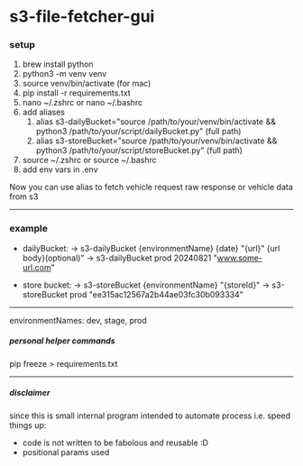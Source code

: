 # s3-file-fetcher-gui

### setup

1. brew install python
2. python3 -m venv venv
3. source venv/bin/activate (for mac)
4. pip install -r requirements.txt
5. nano ~/.zshrc or nano ~/.bashrc
6. add aliases
   1. alias s3-dailyBucket="source /path/to/your/venv/bin/activate && python3 /path/to/your/script/dailyBucket.py" (full path)
   2. alias s3-storeBucket="source /path/to/your/venv/bin/activate && python3 /path/to/your/script/storeBucket.py" (full path)
7. source ~/.zshrc or source ~/.bashrc
8. add env vars in .env

Now you can use alias to fetch vehicle request raw response or vehicle data from s3

---

### example

- dailyBucket:
  -> s3-dailyBucket {environmentName} {date} "{url}" {url body}(optional)"
  -> s3-dailyBucket prod 20240821 "www.some-url.com"

- store bucket:
  -> s3-storeBucket {environmentName} "{storeId}"
  -> s3-storeBucket prod "ee315ac12567a2b44ae03fc30b093334"

---

environmentNames: dev, stage, prod

##### personal helper commands

pip freeze > requirements.txt

---

##### disclaimer

since this is small internal program intended to automate process i.e. speed things up:

- code is not written to be fabolous and reusable :D
- positional params used
